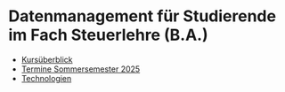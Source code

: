 # Datenmanagement für Studierende im Fach Steuerlehre (B.A.)

* [Kursüberblick](kursueberblick/info.MD)
* [Termine Sommersemester 2025](termine/info.MD)
* [Technologien](https://github.com/magruenefb3/tools_and_technologies/blob/main/info.MD)
